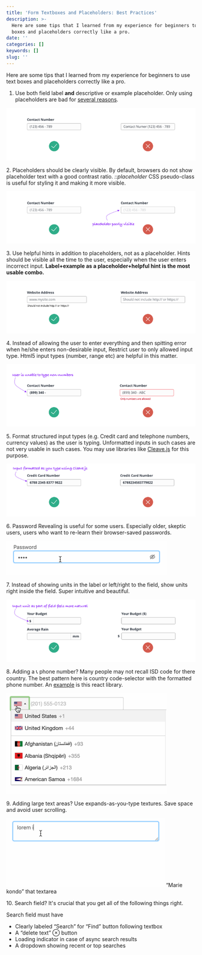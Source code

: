 ```yaml
---
title: 'Form Textboxes and Placeholders: Best Practices'
description: >-
  Here are some tips that I learned from my experience for beginners to use text
  boxes and placeholders correctly like a pro.
date: ''
categories: []
keywords: []
slug: ''
---
```


Here are some tips that I learned from my experience for beginners to use text boxes and placeholders correctly like a pro.

1.  Use both field label **and** descriptive or example placeholder. Only using placeholders are bad for [several reasons](https://www.nngroup.com/articles/form-design-placeholders/).

![](img\1__fnlM2VqjSNpOCs3gxDHiqA.png)

2\. Placeholders should be clearly visible. By default, browsers do not show placeholder text with a good contrast ratio. _::placeholder_ CSS pseudo-class is useful for styling it and making it more visible.

![](img\1__C2aLvTekjEfSXYa____iz__5Q.png)

3\. Use helpful hints in addition to placeholders, not as a placeholder. Hints should be visible all the time to the user, especially when the user enters incorrect input. **Label+example as a placeholder+helpful hint is the most usable combo.**

![](img\1__NxKGQaoyNKne0JpSW4Yb8Q.png)

4\. Instead of allowing the user to enter everything and then spitting error when he/she enters non-desirable input, Restrict user to only allowed input type. Html5 input types (number, range etc) are helpful in this matter.

![](img\1__hwuKqRHN4ebHXbpq7Fiq__Q.png)

5\. Format structured input types (e.g. Credit card and telephone numbers, currency values) as the user is typing. Unformatted inputs in such cases are not very usable in such cases. You may use libraries like [Cleave.js](https://nosir.github.io/cleave.js/) for this purpose.

![](img\1__UYDFdHtImiTVzgl2__Q3Qgw.png)

6\. Password Revealing is useful for some users. Especially older, skeptic users, users who want to re-learn their browser-saved passwords.

![](img\1__9ADGWG1KOVqcyr__VlDWNQA.gif)

7\. Instead of showing units in the label or left/right to the field, show units right inside the field. Super intuitive and beautiful.

![](img\1__t0cvL46MZNlimlHF9vT5OA.png)

8\. Adding a 📞 phone number? Many people may not recall ISD code for there country. The best pattern here is country code-selector with the formatted phone number. An [example](https://intl-tel-input.com/) is this react library.

![](img\1__S7xhCwQlvd6x3CDOYS7Qzw.gif)

9\. Adding large text areas? Use expands-as-you-type textures. Save space and avoid user scrolling.

![“Marie kondo” that textarea](img\1__jaEPT0iKM3qrgnGBsH5qTA.gif)
“Marie kondo” that textarea

10\. Search field? It's crucial that you get all of the following things right.

Search field must have 

*   Clearly labeled “Search” for “Find” button following textbox
*   A “delete text” ⊗ button
*   Loading indicator in case of async search results
*   A dropdown showing recent or top searches